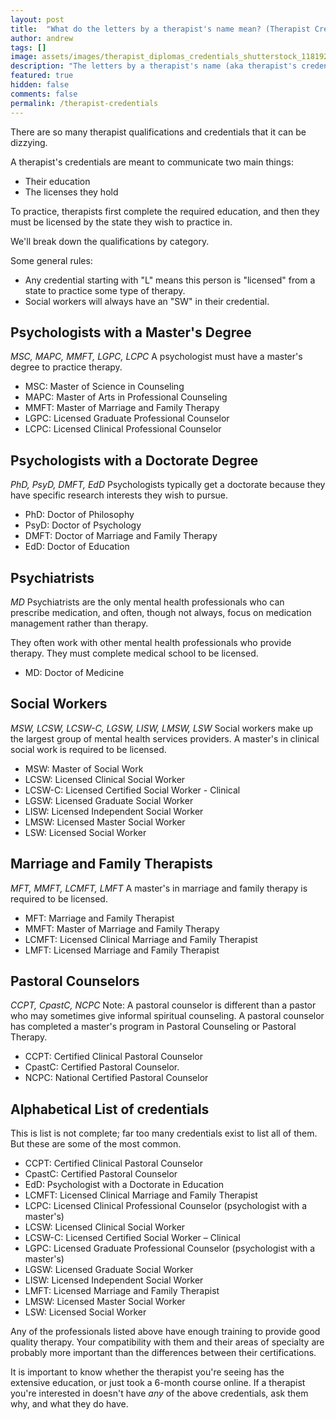 ```yaml
---
layout: post
title:  "What do the letters by a therapist's name mean? (Therapist Credentials)"
author: andrew
tags: []
image: assets/images/therapist_diplomas_credentials_shutterstock_1181929870.png
description: "The letters by a therapist's name (aka therapist's credentials) are meant to communicate two main things: their education and the licenses they hold."
featured: true
hidden: false
comments: false
permalink: /therapist-credentials
---
```


There are so many therapist qualifications and credentials that it can be dizzying.

A therapist's credentials are meant to communicate two main things:
- Their education
- The licenses they hold

To practice, therapists first complete the required education, and then they must be licensed by the state they wish to practice in.

We'll break down the qualifications by category.

Some general rules:
- Any credential starting with "L" means this person is "licensed" from a state to practice some type of therapy.
- Social workers will always have an "SW" in their credential.

## Psychologists with a Master's Degree
_MSC, MAPC, MMFT, LGPC, LCPC_
A psychologist must have a master's degree to practice therapy.

- MSC: Master of Science in Counseling
- MAPC: Master of Arts in Professional Counseling
- MMFT: Master of Marriage and Family Therapy
- LGPC: Licensed Graduate Professional Counselor
- LCPC: Licensed Clinical Professional Counselor

## Psychologists with a Doctorate Degree
_PhD, PsyD, DMFT, EdD_
Psychologists typically get a doctorate because they have specific research interests they wish to pursue.

- PhD: Doctor of Philosophy
- PsyD: Doctor of Psychology
- DMFT: Doctor of Marriage and Family Therapy
- EdD: Doctor of Education

## Psychiatrists
_MD_
Psychiatrists are the only mental health professionals who can prescribe medication, and often, though not always, focus on medication management rather than therapy.

They often work with other mental health professionals who provide therapy. They must complete medical school to be licensed.

- MD: Doctor of Medicine

## Social Workers
_MSW, LCSW, LCSW-C, LGSW, LISW, LMSW, LSW_
Social workers make up the largest group of mental health services providers. A master's in clinical social work is required to be licensed.

- MSW: Master of Social Work
- LCSW: Licensed Clinical Social Worker
- LCSW-C: Licensed Certified Social Worker - Clinical
- LGSW: Licensed Graduate Social Worker
- LISW: Licensed Independent Social Worker
- LMSW: Licensed Master Social Worker
- LSW: Licensed Social Worker

## Marriage and Family Therapists
_MFT, MMFT, LCMFT, LMFT_
A master's in marriage and family therapy is required to be licensed.

- MFT: Marriage and Family Therapist
- MMFT: Master of Marriage and Family Therapy
- LCMFT: Licensed Clinical Marriage and Family Therapist
- LMFT: Licensed Marriage and Family Therapist


## Pastoral Counselors
_CCPT, CpastC, NCPC_
Note: A pastoral counselor is different than a pastor who may sometimes give informal spiritual counseling. A pastoral counselor has completed a master's program in Pastoral Counseling or Pastoral Therapy.

- CCPT: Certified Clinical Pastoral Counselor
- CpastC: Certified Pastoral Counselor.
- NCPC: National Certified Pastoral Counselor

## Alphabetical List of credentials
This is list is not complete; far too many credentials exist to list all of them. But these are some of the most common.

  - CCPT: Certified Clinical Pastoral Counselor
  - CpastC: Certified Pastoral Counselor
  - EdD: Psychologist with a Doctorate in Education
  - LCMFT: Licensed Clinical Marriage and Family Therapist
  - LCPC: Licensed Clinical Professional Counselor (psychologist with a master's)
  - LCSW: Licensed Clinical Social Worker
  - LCSW-C: Licensed Certified Social Worker – Clinical
  - LGPC: Licensed Graduate Professional Counselor (psychologist with a master's)
  - LGSW: Licensed Graduate Social Worker
  - LISW: Licensed Independent Social Worker
  - LMFT: Licensed Marriage and Family Therapist
  - LMSW: Licensed Master Social Worker
  - LSW: Licensed Social Worker

Any of the professionals listed above have enough training to provide good quality therapy. Your compatibility with them and their areas of specialty are probably more important than the differences between their certifications.

It is important to know whether the therapist you're seeing has the extensive education, or just took a 6-month course online. If a therapist you're interested in doesn't have _any_ of the above credentials, ask them why, and what they do have.
